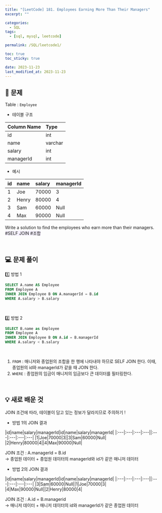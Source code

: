 ```yaml
---
title: "[LeetCode] 181. Employees Earning More Than Their Managers"
excerpt: ""

categories:
  - SQL
tags:
  - [sql, mysql, leetcode]

permalink: /SQL/leetcode1/

toc: true
toc_sticky: true

date: 2023-11-23
last_modified_at: 2023-11-23
---
```

 
## 🏁 문제
Table : `Employee`

- 테이블 구조
  
|Column Name|Type|
|:---|:---|
|id|int|
|name|varchar|
|salary|int|
|managerId|int|

- 예시
  
|id|name|salary|managerId|
|:---|:---|:---|:---|
|1|Joe|70000|3|
|2|Henry|80000|4|
|3|Sam|60000|Null|
|4|Max|90000|Null|

Write a solution to find the employees who earn more than their managers.\
<span style="background-color:#f5f0ff">\#SELF JOIN #조합 </span>

<br>

## 💻 문제 풀이

1️⃣ 방법 1
  
```sql
SELECT A.name AS Employee
FROM Employee A 
INNER JOIN Employee B ON A.managerId = B.id
WHERE A.salary > B.salary
```

<br>

2️⃣ 방법 2

```sql
SELECT B.name as Employee
FROM Employee A
INNER JOIN Employee B ON A.id = B.managerId
WHERE A.salary < B.salary
```

<br>

1. `FROM` : 매니저와 종업원의 조합을 한 행에 나타내야 하므로 SELF JOIN 한다. 이때, 종업원의 id와 managerId가 같을 때 JOIN 한다. 
2. `WHERE` : 종업원의 임금이 매니저의 임금보다 큰 데이터를 필터링한다. 

<br>

## 💡 새로 배운 것
JOIN 조건에 따라, 테이블이 담고 있는 정보가 달라지므로 주의하기 !

- 방법 1의 JOIN 결과

|id|name|salary|managerId|id|name|salary|managerId|
|:---|:---|:---|:---||:---|:---|:---|:---|
|1|Joe|70000|3||3|Sam|60000|Null|
|2|Henry|80000|4||4|Max|90000|Null|

JOIN 조건 : A.managerId = B.id\
-> 종업원 데이터 + 종업원 데이터의 managerId와 id가 같은 매니저 데이터

- 방법 2의 JOIN 결과

|id|name|salary|managerId|id|name|salary|managerId|
|:---|:---|:---|:---||:---|:---|:---|:---|
|3|Sam|60000|Null||1|Joe|70000|3|
|4|Max|90000|Null||2|Henry|80000|4|

JOIN 조건 : A.id = B.managerid\
-> 매니저 데이터 + 매니저 데이터의 id와 managerId가 같은 종업원 데이터
